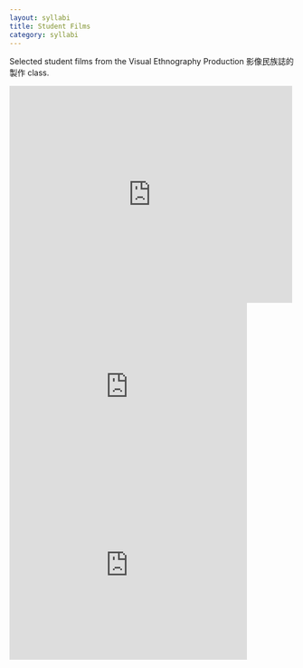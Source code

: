 ```yaml
---
layout: syllabi
title: Student Films
category: syllabi
---
```


Selected student films from the Visual Ethnography Production 影像民族誌的製作 class.


<iframe src="https://player.vimeo.com/video/5383136" width="500" height="383" frameborder="0" webkitallowfullscreen mozallowfullscreen allowfullscreen></iframe> 

<iframe width="420" height="315" src="https://www.youtube.com/embed/NVDKBYJPXWo" frameborder="0" allowfullscreen></iframe>

<iframe width="420" height="315" src="https://www.youtube.com/embed/yOrE_GxP4BA" frameborder="0" allowfullscreen></iframe>


